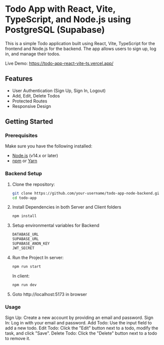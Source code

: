 # Todo App with React, Vite, TypeScript, and Node.js using PostgreSQL (Supabase)

This is a simple Todo application built using React, Vite, TypeScript for the frontend and Node.js for the backend. The app allows users to sign up, log in, and manage their todos.

Live Demo:
https://todo-app-react-vite-ts.vercel.app/

## Features

- User Authentication (Sign Up, Sign In, Logout)
- Add, Edit, Delete Todos
- Protected Routes
- Responsive Design

## Getting Started

### Prerequisites

Make sure you have the following installed:

- [Node.js](https://nodejs.org/) (v14.x or later)
- [npm](https://www.npmjs.com/) or [Yarn](https://yarnpkg.com/)

### Backend Setup

1. Clone the repository:
   ```bash
   git clone https://github.com/your-username/todo-app-node-backend.git
   cd todo-app
   ```

2. Install Dependencies in both Server and Client folders
    ```bash
    npm install
    ```

3. Setup environmental variables for Backend
    ```bash    
    DATABASE_URL
    SUPABASE_URL
    SUPABASE_ANON_KEY
    JWT_SECRET

3. Run the Project
    In server:
    ```bash
    npm run start
    ```
    In client:
    ```bash
    npm run dev

4. Goto http://localhost:5173 in browser


### Usage
Sign Up: Create a new account by providing an email and password.
Sign In: Log in with your email and password.
Add Todo: Use the input field to add a new todo.
Edit Todo: Click the "Edit" button next to a todo, modify the task, and click "Save".
Delete Todo: Click the "Delete" button next to a todo to remove it.


